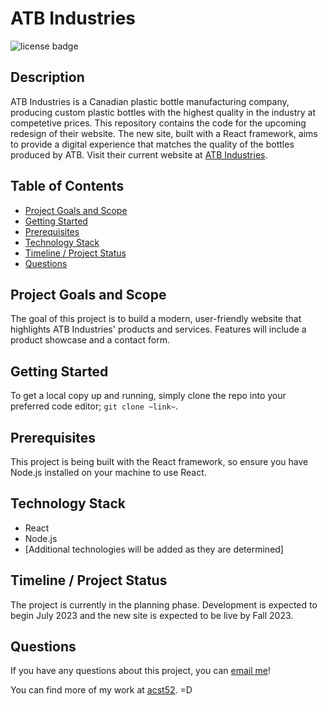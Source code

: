 # ATB Industries
![license badge](https://img.shields.io/badge/license-MIT-brightgreen)

## Description

ATB Industries is a Canadian plastic bottle manufacturing company, producing custom plastic bottles with the highest quality in the industry at competetive prices. This repository contains the code for the upcoming redesign of their website. The new site, built with a React framework, aims to provide a digital experience that matches the quality of the bottles produced by ATB. Visit their current website at [ATB Industries](https://www.atb.ca).

## Table of Contents

* [Project Goals and Scope](#project-goals-and-scope)
* [Getting Started](#getting-started)
* [Prerequisites](#prerequisites)
* [Technology Stack](#technology-stack)
* [Timeline / Project Status](#timeline--project-status)
* [Questions](#questions)

## Project Goals and Scope

The goal of this project is to build a modern, user-friendly website that highlights ATB Industries' products and services. Features will include a product showcase and a contact form.

<!-- ## Technologies

**Front-End**: React framework, Vanilla CSS

**Back-End**: Node.js, Express, MongoDB, Mongoose, GraphQL, Apollo Server

**Payment Integration**: [Stripe](https://stripe.com/docs)

**Deployment**: Heroku @ [NeuroSpace](https://group-1-project-3.herokuapp.com/)

**Additional Libraries**: ESLint, [fullCalendar](https://www.npmjs.com/package/fullcalendar) -->

## Getting Started

To get a local copy up and running, simply clone the repo into your preferred code editor; `git clone ~link~`.

## Prerequisites

This project is being built with the React framework, so ensure you have Node.js installed on your machine to use React.

## Technology Stack

* React
* Node.js
* [Additional technologies will be added as they are determined]

## Timeline / Project Status

The project is currently in the planning phase. Development is expected to begin July 2023 and the new site is expected to be live by Fall 2023.

## Questions

If you have any questions about this project, you can [email me](mailto:acst52@gmail.com)!

You can find more of my work at [acst52](https://github.com/acst52/). =D
